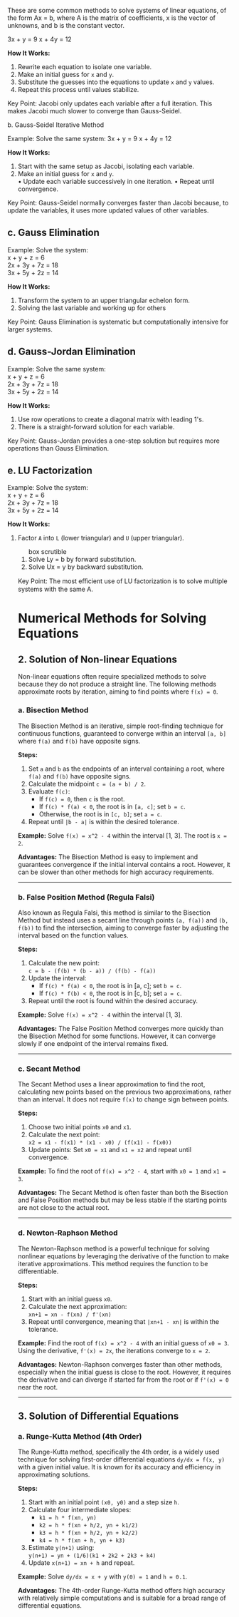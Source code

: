 <body>

These are some common methods to solve systems of linear equations, of the form Ax = b, where A is the matrix of coefficients, x is the vector of unknowns, and b is the constant vector.


3x + y = 9 
            x + 4y = 12
        </p>
        <p><strong>How It Works:</strong></p>
        <ol>
<li>Rewrite each equation to isolate one variable.</li>
            <li>Make an initial guess for <code>x</code> and <code>y</code>.</li>
            <li>Substitute the guesses into the equations to update <code>x</code> and <code>y</code> values.</li>
<li>Repeat this process until values stabilize.</li>
        </ol>
        <p class="key-point">Key Point: Jacobi only updates each variable after a full iteration. This makes Jacobi much slower to converge than Gauss-Seidel.</p>
    </div>


b. Gauss-Seidel Iterative Method
        <p class="example">Example: Solve the same system:
            3x + y = 9 
            x + 4y = 12
        </p>
<p><strong>How It Works:</strong></p>
        <ol>
            <li>Start with the same setup as Jacobi, isolating each variable.</li>
            <li>Make an initial guess for <code>x</code> and <code>y</code>.</li>
• Update each variable successively in one iteration.
• Repeat until convergence.
</ol>
<p class="key-point">Key Point: Gauss-Seidel normally converges faster than Jacobi because, to update the variables, it uses more updated values of other variables.

<div class="method">
        <h2>c. Gauss Elimination</h2>
        <p class="example">Example: Solve the system:<br>
            x + y + z = 6 <br>
            2x + 3y + 7z = 18 <br>
3x + 5y + 2z = 14
        </p>
        <p><strong>How It Works:</strong></p>
        <ol>
            <li>Transform the system to an upper triangular echelon form.
<li>Solving the last variable and working up for others</li>
        </ol>
        <p class="key-point">Key Point: Gauss Elimination is systematic but computationally intensive for larger systems.</p>
    </div>

<h2>d. Gauss-Jordan Elimination</h2>
        <p class="example">Example: Solve the same system:<br>
            x + y + z = 6 <br>
            2x + 3y + 7z = 18 <br>
3x + 5y + 2z = 14
        </p>
        <p><strong>How It Works:</strong></p>
        <ol>
            <li>Use row operations to create a diagonal matrix with leading 1's.
<li>There is a straight-forward solution for each variable.
        </ol>
        <p class="key-point">Key Point: Gauss-Jordan provides a one-step solution but requires more operations than Gauss Elimination.</p>
    </div>

  
<h2>e. LU Factorization</h2>
        <p class="example">Example: Solve the system:<br>
            x + y + z = 6 <br>
            2x + 3y + 7z = 18 <br>
3x + 5y + 2z = 14
        </p>
        <p><strong>How It Works:</strong></p>
        <ol>
            <li>Factor <code>A</code> into <code>L</code> (lower triangular) and <code>U</code> (upper triangular).</li>
<ol> box scrutible
  <li>Solve Ly = b by forward substitution.</li>
  <li>Solve Ux = y by backward substitution.</li>
 </ol>
 <p class="key-point">Key Point: The most eﬃcient use of LU factorization is to solve multiple systems with the same A. 
</div>

</body>
</html>


<h1>Numerical Methods for Solving Equations</h1>

<h2>2. Solution of Non-linear Equations</h2>
<p>Non-linear equations often require specialized methods to solve because they do not produce a straight line. The following methods approximate roots by iteration, aiming to find points where <code>f(x) = 0</code>.</p>

<h3>a. Bisection Method</h3>
<p>The Bisection Method is an iterative, simple root-finding technique for continuous functions, guaranteed to converge within an interval <code>[a, b]</code> where <code>f(a)</code> and <code>f(b)</code> have opposite signs.</p>
<p><strong>Steps:</strong></p>
<ol>
    <li>Set <code>a</code> and <code>b</code> as the endpoints of an interval containing a root, where <code>f(a)</code> and <code>f(b)</code> have opposite signs.</li>
    <li>Calculate the midpoint <code>c = (a + b) / 2</code>.</li>
    <li>Evaluate <code>f(c)</code>:
        <ul>
            <li>If <code>f(c) = 0</code>, then <code>c</code> is the root.</li>
            <li>If <code>f(c) * f(a) < 0</code>, the root is in <code>[a, c]</code>; set <code>b = c</code>.</li>
            <li>Otherwise, the root is in <code>[c, b]</code>; set <code>a = c</code>.</li>
        </ul>
    </li>
    <li>Repeat until <code>|b - a|</code> is within the desired tolerance.</li>
</ol>
<p><strong>Example:</strong> Solve <code>f(x) = x^2 - 4</code> within the interval [1, 3]. The root is <code>x = 2</code>.</p>

<p><strong>Advantages:</strong> The Bisection Method is easy to implement and guarantees convergence if the initial interval contains a root. However, it can be slower than other methods for high accuracy requirements.</p>

<hr>

<h3>b. False Position Method (Regula Falsi)</h3>
<p>Also known as Regula Falsi, this method is similar to the Bisection Method but instead uses a secant line through points <code>(a, f(a))</code> and <code>(b, f(b))</code> to find the intersection, aiming to converge faster by adjusting the interval based on the function values.</p>
<p><strong>Steps:</strong></p>
<ol>
    <li>Calculate the new point:
        <br><code>c = b - (f(b) * (b - a)) / (f(b) - f(a))</code></li>
    <li>Update the interval:
        <ul>
            <li>If <code>f(c) * f(a) < 0</code>, the root is in [a, c]; set <code>b = c</code>.</li>
            <li>If <code>f(c) * f(b) < 0</code>, the root is in [c, b]; set <code>a = c</code>.</li>
        </ul>
    </li>
    <li>Repeat until the root is found within the desired accuracy.</li>
</ol>
<p><strong>Example:</strong> Solve <code>f(x) = x^2 - 4</code> within the interval [1, 3].</p>

<p><strong>Advantages:</strong> The False Position Method converges more quickly than the Bisection Method for some functions. However, it can converge slowly if one endpoint of the interval remains fixed.</p>

<hr>

<h3>c. Secant Method</h3>
<p>The Secant Method uses a linear approximation to find the root, calculating new points based on the previous two approximations, rather than an interval. It does not require <code>f(x)</code> to change sign between points.</p>
<p><strong>Steps:</strong></p>
<ol>
    <li>Choose two initial points <code>x0</code> and <code>x1</code>.</li>
    <li>Calculate the next point:
        <br><code>x2 = x1 - f(x1) * (x1 - x0) / (f(x1) - f(x0))</code></li>
    <li>Update points: Set <code>x0 = x1</code> and <code>x1 = x2</code> and repeat until convergence.</li>
</ol>
<p><strong>Example:</strong> To find the root of <code>f(x) = x^2 - 4</code>, start with <code>x0 = 1</code> and <code>x1 = 3</code>.</p>

<p><strong>Advantages:</strong> The Secant Method is often faster than both the Bisection and False Position methods but may be less stable if the starting points are not close to the actual root.</p>

<hr>

<h3>d. Newton-Raphson Method</h3>
<p>The Newton-Raphson method is a powerful technique for solving nonlinear equations by leveraging the derivative of the function to make iterative approximations. This method requires the function to be differentiable.</p>
<p><strong>Steps:</strong></p>
<ol>
    <li>Start with an initial guess <code>x0</code>.</li>
    <li>Calculate the next approximation:
        <br><code>xn+1 = xn - f(xn) / f'(xn)</code></li>
    <li>Repeat until convergence, meaning that <code>|xn+1 - xn|</code> is within the tolerance.</li>
</ol>
<p><strong>Example:</strong> Find the root of <code>f(x) = x^2 - 4</code> with an initial guess of <code>x0 = 3</code>. Using the derivative, <code>f'(x) = 2x</code>, the iterations converge to <code>x = 2</code>.</p>

<p><strong>Advantages:</strong> Newton-Raphson converges faster than other methods, especially when the initial guess is close to the root. However, it requires the derivative and can diverge if started far from the root or if <code>f'(x) = 0</code> near the root.</p>

<hr>

<h2>3. Solution of Differential Equations</h2>

<h3>a. Runge-Kutta Method (4th Order)</h3>
<p>The Runge-Kutta method, specifically the 4th order, is a widely used technique for solving first-order differential equations <code>dy/dx = f(x, y)</code> with a given initial value. It is known for its accuracy and efficiency in approximating solutions.</p>
<p><strong>Steps:</strong></p>
<ol>
    <li>Start with an initial point <code>(x0, y0)</code> and a step size <code>h</code>.</li>
    <li>Calculate four intermediate slopes:
        <ul>
            <li><code>k1 = h * f(xn, yn)</code></li>
            <li><code>k2 = h * f(xn + h/2, yn + k1/2)</code></li>
            <li><code>k3 = h * f(xn + h/2, yn + k2/2)</code></li>
            <li><code>k4 = h * f(xn + h, yn + k3)</code></li>
        </ul>
    </li>
    <li>Estimate <code>y(n+1)</code> using:
        <br><code>y(n+1) = yn + (1/6)(k1 + 2k2 + 2k3 + k4)</code></li>
    <li>Update <code>x(n+1) = xn + h</code> and repeat.</li>
</ol>
<p><strong>Example:</strong> Solve <code>dy/dx = x + y</code> with <code>y(0) = 1</code> and <code>h = 0.1</code>.</p>

<p><strong>Advantages:</strong> The 4th-order Runge-Kutta method offers high accuracy with relatively simple computations and is suitable for a broad range of differential equations.</p>
